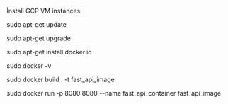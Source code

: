 İnstall GCP VM instances 

sudo apt-get update

sudo apt-get upgrade

sudo apt-get install docker.io

sudo docker -v

sudo docker build . -t fast_api_image

sudo docker run -p 8080:8080 --name fast_api_container fast_api_image
